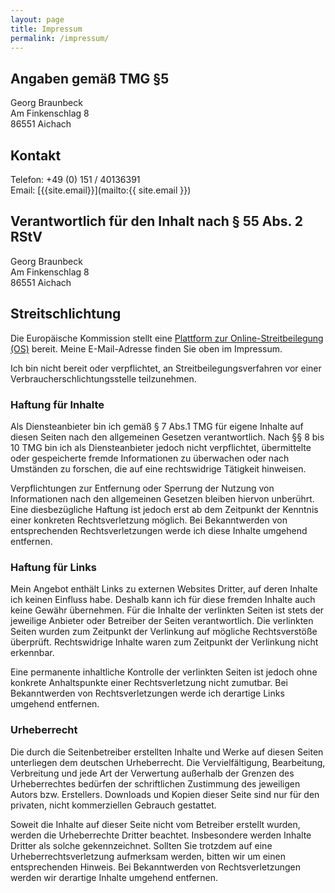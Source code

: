 ```yaml
---
layout: page
title: Impressum
permalink: /impressum/
---
```


## Angaben gemäß TMG §5

Georg Braunbeck\
Am Finkenschlag 8\
86551 Aichach

## Kontakt

Telefon: +49 (0) 151 / 40136391\
Email: [{{site.email}}](mailto:{{ site.email }})

## Verantwortlich für den Inhalt nach § 55 Abs. 2 RStV

Georg Braunbeck\
Am Finkenschlag 8\
86551 Aichach

## Streitschlichtung

Die Europäische Kommission stellt eine [Plattform zur Online-Streitbeilegung (OS)](https://ec.europa.eu/consumers/odr)
bereit.
Meine E-Mail-Adresse finden Sie oben im Impressum.

Ich bin nicht bereit oder verpflichtet, an Streitbeilegungsverfahren vor einer Verbraucherschlichtungsstelle
teilzunehmen.

### Haftung für Inhalte

Als Diensteanbieter bin ich gemäß § 7 Abs.1 TMG für eigene Inhalte auf diesen Seiten nach den allgemeinen Gesetzen
verantwortlich. Nach §§ 8 bis 10 TMG bin ich als Diensteanbieter jedoch nicht verpflichtet, übermittelte oder
gespeicherte fremde Informationen zu überwachen oder nach Umständen zu forschen, die auf eine rechtswidrige Tätigkeit
hinweisen.

Verpflichtungen zur Entfernung oder Sperrung der Nutzung von Informationen nach den allgemeinen Gesetzen bleiben hiervon
unberührt. Eine diesbezügliche Haftung ist jedoch erst ab dem Zeitpunkt der Kenntnis einer konkreten Rechtsverletzung
möglich. Bei Bekanntwerden von entsprechenden Rechtsverletzungen werde ich diese Inhalte umgehend entfernen.

### Haftung für Links

Mein Angebot enthält Links zu externen Websites Dritter, auf deren Inhalte ich keinen Einfluss habe. Deshalb kann ich
für diese fremden Inhalte auch keine Gewähr übernehmen. Für die Inhalte der verlinkten Seiten ist stets der jeweilige
Anbieter oder Betreiber der Seiten verantwortlich. Die verlinkten Seiten wurden zum Zeitpunkt der Verlinkung auf
mögliche Rechtsverstöße überprüft. Rechtswidrige Inhalte waren zum Zeitpunkt der Verlinkung nicht erkennbar.

Eine permanente inhaltliche Kontrolle der verlinkten Seiten ist jedoch ohne konkrete Anhaltspunkte einer
Rechtsverletzung nicht zumutbar. Bei Bekanntwerden von Rechtsverletzungen werde ich derartige Links umgehend entfernen.

### Urheberrecht

Die durch die Seitenbetreiber erstellten Inhalte und Werke auf diesen Seiten unterliegen dem deutschen Urheberrecht. Die
Vervielfältigung, Bearbeitung, Verbreitung und jede Art der Verwertung außerhalb der Grenzen des Urheberrechtes bedürfen
der schriftlichen Zustimmung des jeweiligen Autors bzw. Erstellers. Downloads und Kopien dieser Seite sind nur für den
privaten, nicht kommerziellen Gebrauch gestattet.

Soweit die Inhalte auf dieser Seite nicht vom Betreiber erstellt wurden, werden die Urheberrechte Dritter beachtet.
Insbesondere werden Inhalte Dritter als solche gekennzeichnet. Sollten Sie trotzdem auf eine Urheberrechtsverletzung
aufmerksam werden, bitten wir um einen entsprechenden Hinweis. Bei Bekanntwerden von Rechtsverletzungen werden wir
derartige Inhalte umgehend entfernen.
